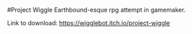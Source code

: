 #Project Wiggle
Earthbound-esque rpg attempt in gamemaker.

Link to download:
https://wigglebot.itch.io/project-wiggle
